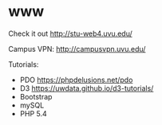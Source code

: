 # www

Check it out http://stu-web4.uvu.edu/

Campus VPN: http://campusvpn.uvu.edu/

Tutorials:
* PDO https://phpdelusions.net/pdo
* D3 https://uwdata.github.io/d3-tutorials/
* Bootstrap
* mySQL
* PHP 5.4

